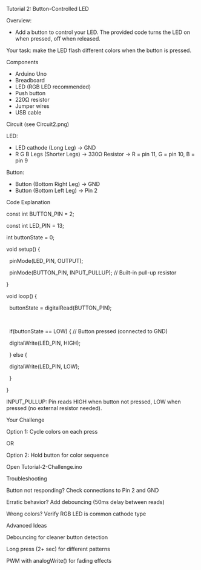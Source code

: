 Tutorial 2: Button-Controlled LED

Overview:
* Add a button to control your LED. The provided code turns the LED on when pressed, off when released.

Your task: make the LED flash different colors when the button is pressed.

Components
* Arduino Uno
* Breadboard
* LED (RGB LED recommended)
* Push button
* 220Ω resistor
* Jumper wires
* USB cable



Circuit (see Circuit2.png)

LED:

* LED cathode (Long Leg) → GND
* R G B Legs (Shorter Legs) → 330Ω Resistor → R = pin 11, G = pin 10, B = pin 9

Button:

* Button (Bottom Right Leg) → GND
* Button (Bottom Left Leg) → Pin 2

Code Explanation

const int BUTTON_PIN = 2;

const int LED\_PIN = 13;

int buttonState = 0;



void setup() {

&nbsp; pinMode(LED\_PIN, OUTPUT);

&nbsp; pinMode(BUTTON\_PIN, INPUT\_PULLUP);  // Built-in pull-up resistor

}



void loop() {

&nbsp; buttonState = digitalRead(BUTTON\_PIN);

&nbsp; 

&nbsp; if(buttonState == LOW) {       // Button pressed (connected to GND)

&nbsp;   digitalWrite(LED\_PIN, HIGH);

&nbsp; } else {

&nbsp;   digitalWrite(LED\_PIN, LOW);

&nbsp; }

}

INPUT\_PULLUP: Pin reads HIGH when button not pressed, LOW when pressed (no external resistor needed).

Your Challenge

Option 1: Cycle colors on each press

OR

Option 2: Hold button for color sequence

Open Tutorial-2-Challenge.ino

Troubleshooting



Button not responding? Check connections to Pin 2 and GND

Erratic behavior? Add debouncing (50ms delay between reads)

Wrong colors? Verify RGB LED is common cathode type



Advanced Ideas



Debouncing for cleaner button detection

Long press (2+ sec) for different patterns

PWM with analogWrite() for fading effects




